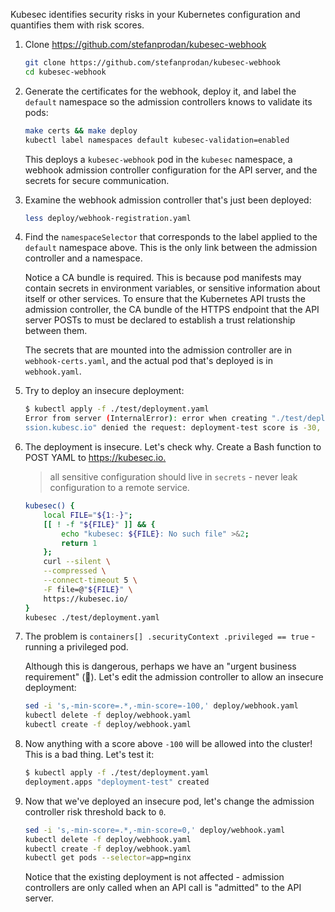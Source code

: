 Kubesec identifies security risks in your Kubernetes configuration and quantifies them with risk scores.

1. Clone <https://github.com/stefanprodan/kubesec-webhook>

    ```bash
    git clone https://github.com/stefanprodan/kubesec-webhook
    cd kubesec-webhook
    ```

2. Generate the certificates for the webhook, deploy it, and label the `default` namespace so the admission controllers knows to validate its pods:

    ```bash
    make certs && make deploy
    kubectl label namespaces default kubesec-validation=enabled
    ```

    This deploys a `kubesec-webhook` pod in the `kubesec` namespace, a webhook admission controller configuration for the API server, and the secrets for secure communication.

3. Examine the webhook admission controller that's just been deployed:

    ```bash
    less deploy/webhook-registration.yaml
    ```

4. Find the `namespaceSelector` that corresponds to the label applied to the `default` namespace above. This is the only link between the admission controller and a namespace.

    Notice a CA bundle is required. This is because pod manifests may contain secrets in environment variables, or sensitive information about itself or other services. To ensure that the Kubernetes API trusts the admission controller, the CA bundle of the HTTPS endpoint that the API server POSTs to must be declared to establish a trust relationship between them.

    The secrets that are mounted into the admission controller are in `webhook-certs.yaml`, and the actual pod that's deployed is in `webhook.yaml`.

5. Try to deploy an insecure deployment:

    ```bash
    $ kubectl apply -f ./test/deployment.yaml
    Error from server (InternalError): error when creating "./test/deployment.yaml": Internal error occurred: admission webhook "deployment.admi
    ssion.kubesc.io" denied the request: deployment-test score is -30, deployment minimum accepted score is 0
    ```

6. The deployment is insecure. Let's check why. Create a Bash function to POST YAML to <https://kubesec.io.>

    > all sensitive configuration should live in `secrets` -  never leak configuration to a remote service.

    ```bash
    kubesec() {
        local FILE="${1:-}";
        [[ ! -f "${FILE}" ]] && {
            echo "kubesec: ${FILE}: No such file" >&2;
            return 1
        };
        curl --silent \
        --compressed \
        --connect-timeout 5 \
        -F file=@"${FILE}" \
        https://kubesec.io/
    }
    kubesec ./test/deployment.yaml
    ```

7. The problem is `containers[] .securityContext .privileged == true` - running a privileged pod.

    Although this is dangerous, perhaps we have an "urgent business requirement" (:facepalm:). Let's edit the admission controller to allow an insecure deployment:

    ```bash
    sed -i 's,-min-score=.*,-min-score=-100,' deploy/webhook.yaml
    kubectl delete -f deploy/webhook.yaml
    kubectl create -f deploy/webhook.yaml
    ```

8. Now anything with a score above `-100` will be allowed into the cluster! This is a bad thing. Let's test it:

    ```bash
    $ kubectl apply -f ./test/deployment.yaml
    deployment.apps "deployment-test" created
    ```

9. Now that we've deployed an insecure pod, let's change the admission controller risk threshold back to `0`.

    ```bash
    sed -i 's,-min-score=.*,-min-score=0,' deploy/webhook.yaml
    kubectl delete -f deploy/webhook.yaml
    kubectl create -f deploy/webhook.yaml
    kubectl get pods --selector=app=nginx
    ```

    Notice that the existing deployment is not affected - admission controllers are only called when an API call is "admitted" to the API server.
